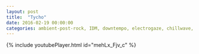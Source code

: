```yaml
---
layout: post
title:  "Tycho"
date: 2016-02-19 00:00:00
categories: ambient-post-rock, IDM, downtempo, electrogaze, chillwave, post-rock
---
```

{% include youtubePlayer.html id="mehLx_Fjv_c" %}
